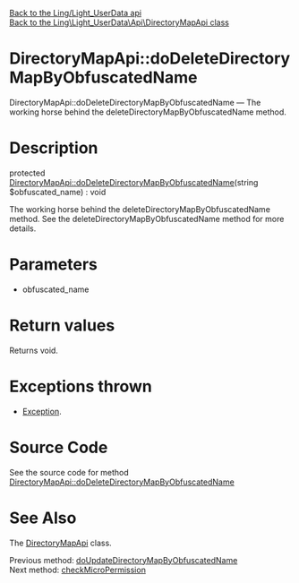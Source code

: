 [Back to the Ling/Light_UserData api](https://github.com/lingtalfi/Light_UserData/blob/master/doc/api/Ling/Light_UserData.md)<br>
[Back to the Ling\Light_UserData\Api\DirectoryMapApi class](https://github.com/lingtalfi/Light_UserData/blob/master/doc/api/Ling/Light_UserData/Api/DirectoryMapApi.md)


DirectoryMapApi::doDeleteDirectoryMapByObfuscatedName
================



DirectoryMapApi::doDeleteDirectoryMapByObfuscatedName — The working horse behind the deleteDirectoryMapByObfuscatedName method.




Description
================


protected [DirectoryMapApi::doDeleteDirectoryMapByObfuscatedName](https://github.com/lingtalfi/Light_UserData/blob/master/doc/api/Ling/Light_UserData/Api/DirectoryMapApi/doDeleteDirectoryMapByObfuscatedName.md)(string $obfuscated_name) : void




The working horse behind the deleteDirectoryMapByObfuscatedName method.
See the deleteDirectoryMapByObfuscatedName method for more details.




Parameters
================


- obfuscated_name

    


Return values
================

Returns void.


Exceptions thrown
================

- [Exception](http://php.net/manual/en/class.exception.php).&nbsp;







Source Code
===========
See the source code for method [DirectoryMapApi::doDeleteDirectoryMapByObfuscatedName](https://github.com/lingtalfi/Light_UserData/blob/master/Api/DirectoryMapApi.php#L213-L219)


See Also
================

The [DirectoryMapApi](https://github.com/lingtalfi/Light_UserData/blob/master/doc/api/Ling/Light_UserData/Api/DirectoryMapApi.md) class.

Previous method: [doUpdateDirectoryMapByObfuscatedName](https://github.com/lingtalfi/Light_UserData/blob/master/doc/api/Ling/Light_UserData/Api/DirectoryMapApi/doUpdateDirectoryMapByObfuscatedName.md)<br>Next method: [checkMicroPermission](https://github.com/lingtalfi/Light_UserData/blob/master/doc/api/Ling/Light_UserData/Api/DirectoryMapApi/checkMicroPermission.md)<br>

